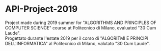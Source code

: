 # API-Project-2019
Project made during 2019 summer for "ALGORITHMS AND PRINCIPLES OF COMPUTER SCIENCE" course at Politecnico di Milano, evaluated "30 Cum Laude".  
Progettato durante l'estate 2019 per il corso di "ALGORITMI E PRINCIPI DELL'INFORMATICA" al Politecnico di Milano, valutato "30 Cum Laude".
